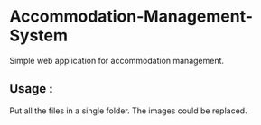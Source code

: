 # Accommodation-Management-System
Simple web application for accommodation management. 

## Usage :

Put all the files in a single folder. The images could be replaced.
